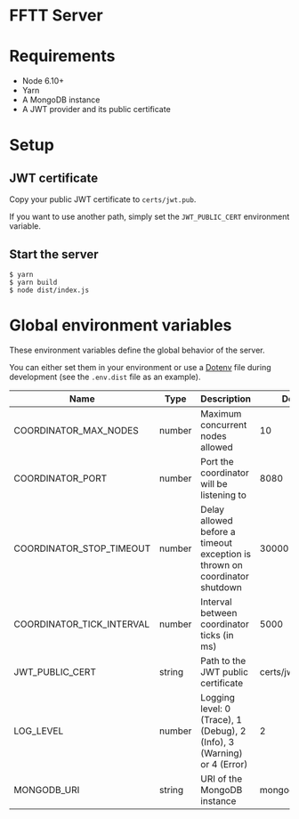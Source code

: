 FFTT Server
===

# Requirements

* Node 6.10+
* Yarn
* A MongoDB instance
* A JWT provider and its public certificate

# Setup

## JWT certificate

Copy your public JWT certificate to `certs/jwt.pub`.

If you want to use another path, simply set the `JWT_PUBLIC_CERT` environment variable.

## Start the server

```
$ yarn
$ yarn build
$ node dist/index.js
```

# Global environment variables

These environment variables define the global behavior of the server.

You can either set them in your environment or use a [Dotenv](https://github.com/motdotla/dotenv) file during development (see the `.env.dist` file as an example).

| Name                      | Type   | Description                                                                | Default value             |
|---------------------------|--------|----------------------------------------------------------------------------|---------------------------|
| COORDINATOR_MAX_NODES     | number | Maximum concurrent nodes allowed                                           | 10                        |
| COORDINATOR_PORT          | number | Port the coordinator will be listening to                                  | 8080                      |
| COORDINATOR_STOP_TIMEOUT  | number | Delay allowed before a timeout exception is thrown on coordinator shutdown | 30000                     |
| COORDINATOR_TICK_INTERVAL | number | Interval between coordinator ticks (in ms)                                 | 5000                      |
| JWT_PUBLIC_CERT           | string | Path to the JWT public certificate                                         | certs/jwt.pub             |
| LOG_LEVEL                 | number | Logging level: 0 (Trace), 1 (Debug), 2 (Info), 3 (Warning) or 4 (Error)    | 2                         |
| MONGODB_URI               | string | URI of the MongoDB instance                                                | mongodb://localhost/fftt  |

